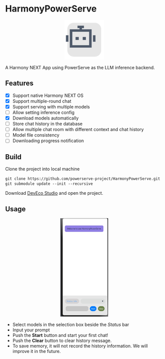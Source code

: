 # HarmonyPowerServe

<div align="center">
<img src="doc/images/icon.png" width="25%" height="25%">
</div>

A Harmony NEXT App using PowerServe as the LLM inference backend.

## Features

- [x] Support native Harmony NEXT OS 
- [x] Support multiple-round chat
- [x] Support serving with multiple models
- [ ] Allow setting inference config
- [x] Download models automatically
- [ ] Store chat history in the database
- [ ] Allow multiple chat room with different context and chat history
- [ ] Model file consistency
- [ ] Downloading progress notification

## Build

Clone the project into local machine
```shell
git clone https://github.com/powerserve-project/HarmonyPowerServe.git
git submodule update --init --recursive
```

Download [DevEco Studio](https://developer.huawei.com/consumer/cn/programs/) and open the project.

## Usage

<div align="center">
<img src="doc/images/img.png" width="30%" height="30%">
</div>

- Select models in the selection box beside the *Status* bar
- Input your prompt
- Push the **Start** button and start your first chat!
- Push the **Clear** button to clear history message.
- To save memory, it will not record the history information. We will improve it in the future.
